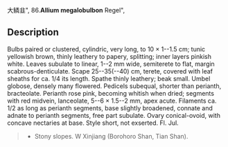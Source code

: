 大鳞韭",
86.**Allium megalobulbon** Regel",

## Description
Bulbs paired or clustered, cylindric, very long, to 10 × 1--1.5 cm; tunic yellowish brown, thinly leathery to papery, splitting; inner layers pinkish white. Leaves subulate to linear, 1--2 mm wide, semiterete to flat, margin scabrous-denticulate. Scape 25--35(--40) cm, terete, covered with leaf sheaths for ca. 1/4 its length. Spathe thinly leathery; beak small. Umbel globose, densely many flowered. Pedicels subequal, shorter than perianth, bracteolate. Perianth rose pink, becoming whitish when dried; segments with red midvein, lanceolate, 5--6 × 1.5--2 mm, apex acute. Filaments ca. 1/2 as long as perianth segments, base slightly broadened, connate and adnate to perianth segments, free part subulate. Ovary conical-ovoid, with concave nectaries at base. Style short, not exserted. Fl. Jul.

> * Stony slopes. W Xinjiang (Borohoro Shan, Tian Shan).
